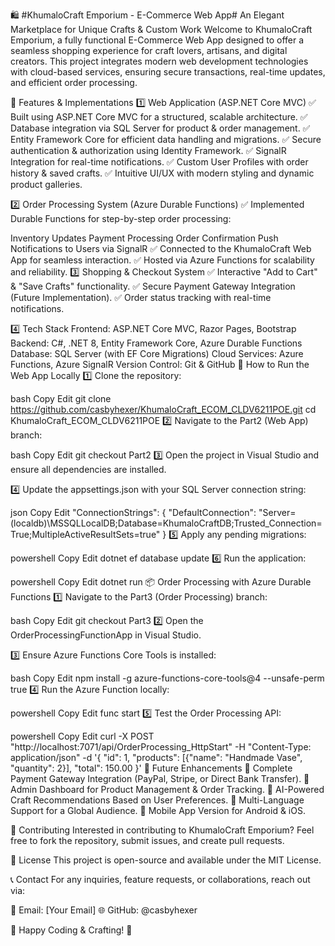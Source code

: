 🛍️ #KhumaloCraft Emporium - E-Commerce Web App#
An Elegant Marketplace for Unique Crafts & Custom Work
Welcome to KhumaloCraft Emporium, a fully functional E-Commerce Web App designed to offer a seamless shopping experience for craft lovers, artisans, and digital creators. This project integrates modern web development technologies with cloud-based services, ensuring secure transactions, real-time updates, and efficient order processing.

🌟 Features & Implementations
1️⃣ Web Application (ASP.NET Core MVC)
✅ Built using ASP.NET Core MVC for a structured, scalable architecture.
✅ Database integration via SQL Server for product & order management.
✅ Entity Framework Core for efficient data handling and migrations.
✅ Secure authentication & authorization using Identity Framework.
✅ SignalR Integration for real-time notifications.
✅ Custom User Profiles with order history & saved crafts.
✅ Intuitive UI/UX with modern styling and dynamic product galleries.

2️⃣ Order Processing System (Azure Durable Functions)
✅ Implemented Durable Functions for step-by-step order processing:

Inventory Updates
Payment Processing
Order Confirmation
Push Notifications to Users via SignalR
✅ Connected to the KhumaloCraft Web App for seamless interaction.
✅ Hosted via Azure Functions for scalability and reliability.
3️⃣ Shopping & Checkout System
✅ Interactive "Add to Cart" & "Save Crafts" functionality.
✅ Secure Payment Gateway Integration (Future Implementation).
✅ Order status tracking with real-time notifications.

4️⃣ Tech Stack
Frontend: ASP.NET Core MVC, Razor Pages, Bootstrap
Backend: C#, .NET 8, Entity Framework Core, Azure Durable Functions
Database: SQL Server (with EF Core Migrations)
Cloud Services: Azure Functions, Azure SignalR
Version Control: Git & GitHub
🚀 How to Run the Web App Locally
1️⃣ Clone the repository:

bash
Copy
Edit
git clone https://github.com/casbyhexer/KhumaloCraft_ECOM_CLDV6211POE.git
cd KhumaloCraft_ECOM_CLDV6211POE
2️⃣ Navigate to the Part2 (Web App) branch:

bash
Copy
Edit
git checkout Part2
3️⃣ Open the project in Visual Studio and ensure all dependencies are installed.

4️⃣ Update the appsettings.json with your SQL Server connection string:

json
Copy
Edit
"ConnectionStrings": {
    "DefaultConnection": "Server=(localdb)\\MSSQLLocalDB;Database=KhumaloCraftDB;Trusted_Connection=True;MultipleActiveResultSets=true"
}
5️⃣ Apply any pending migrations:

powershell
Copy
Edit
dotnet ef database update
6️⃣ Run the application:

powershell
Copy
Edit
dotnet run
📦 Order Processing with Azure Durable Functions
1️⃣ Navigate to the Part3 (Order Processing) branch:

bash
Copy
Edit
git checkout Part3
2️⃣ Open the OrderProcessingFunctionApp in Visual Studio.

3️⃣ Ensure Azure Functions Core Tools is installed:

bash
Copy
Edit
npm install -g azure-functions-core-tools@4 --unsafe-perm true
4️⃣ Run the Azure Function locally:

powershell
Copy
Edit
func start
5️⃣ Test the Order Processing API:

powershell
Copy
Edit
curl -X POST "http://localhost:7071/api/OrderProcessing_HttpStart" -H "Content-Type: application/json" -d '{ "id": 1, "products": [{"name": "Handmade Vase", "quantity": 2}], "total": 150.00 }'
📢 Future Enhancements
🔹 Complete Payment Gateway Integration (PayPal, Stripe, or Direct Bank Transfer).
🔹 Admin Dashboard for Product Management & Order Tracking.
🔹 AI-Powered Craft Recommendations Based on User Preferences.
🔹 Multi-Language Support for a Global Audience.
🔹 Mobile App Version for Android & iOS.

🤝 Contributing
Interested in contributing to KhumaloCraft Emporium? Feel free to fork the repository, submit issues, and create pull requests.

📜 License
This project is open-source and available under the MIT License.

📞 Contact
For any inquiries, feature requests, or collaborations, reach out via:

📧 Email: [Your Email]
🌐 GitHub: @casbyhexer

🚀 Happy Coding & Crafting! 🚀

